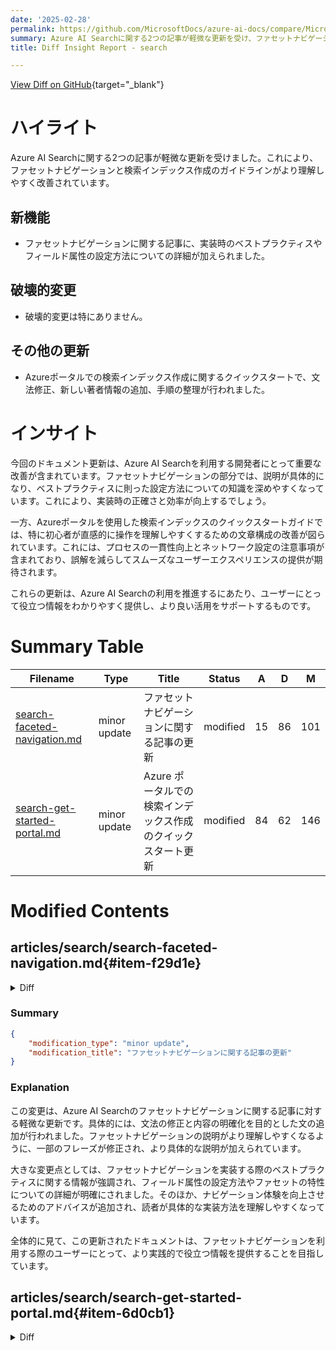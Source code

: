```yaml
---
date: '2025-02-28'
permalink: https://github.com/MicrosoftDocs/azure-ai-docs/compare/MicrosoftDocs:42a07e4...MicrosoftDocs:63a40ca
summary: Azure AI Searchに関する2つの記事が軽微な更新を受け、ファセットナビゲーションと検索インデックス作成のガイドラインがより理解しやすくなりました。ファセットナビゲーションの記事には、実装時のベストプラクティスやフィールド属性の設定方法が追加されました。破壊的変更はありませんが、Azureポータルでの検索インデックス作成に関するクイックスタートでは文法修正や手順の整理が行われました。この更新により、開発者はより正確で効率的な実装が可能になり、初心者にも直感的な理解を提供します。
title: Diff Insight Report - search

---
```


[View Diff on GitHub](https://github.com/MicrosoftDocs/azure-ai-docs/compare/MicrosoftDocs:42a07e4...MicrosoftDocs:63a40ca){target="_blank"}

# ハイライト
Azure AI Searchに関する2つの記事が軽微な更新を受けました。これにより、ファセットナビゲーションと検索インデックス作成のガイドラインがより理解しやすく改善されています。

## 新機能
- ファセットナビゲーションに関する記事に、実装時のベストプラクティスやフィールド属性の設定方法についての詳細が加えられました。

## 破壊的変更
- 破壊的変更は特にありません。

## その他の更新
- Azureポータルでの検索インデックス作成に関するクイックスタートで、文法修正、新しい著者情報の追加、手順の整理が行われました。

# インサイト
今回のドキュメント更新は、Azure AI Searchを利用する開発者にとって重要な改善が含まれています。ファセットナビゲーションの部分では、説明が具体的になり、ベストプラクティスに則った設定方法についての知識を深めやすくなっています。これにより、実装時の正確さと効率が向上するでしょう。

一方、Azureポータルを使用した検索インデックスのクイックスタートガイドでは、特に初心者が直感的に操作を理解しやすくするための文章構成の改善が図られています。これには、プロセスの一貫性向上とネットワーク設定の注意事項が含まれており、誤解を減らしてスムーズなユーザーエクスペリエンスの提供が期待されます。

これらの更新は、Azure AI Searchの利用を推進するにあたり、ユーザーにとって役立つ情報をわかりやすく提供し、より良い活用をサポートするものです。

# Summary Table
|  Filename  | Type |    Title    | Status | A  | D  | M  |
|------------|------|-------------|--------|----|----|----|
| [search-faceted-navigation.md](#item-f29d1e) | minor update | ファセットナビゲーションに関する記事の更新 | modified | 15 | 86 | 101 | 
| [search-get-started-portal.md](#item-6d0cb1) | minor update | Azure ポータルでの検索インデックス作成のクイックスタート更新 | modified | 84 | 62 | 146 | 


# Modified Contents
## articles/search/search-faceted-navigation.md{#item-f29d1e}

<details>
<summary>Diff</summary>
````diff
@@ -13,18 +13,10 @@ ms.date: 02/26/2025
 
 # Add faceted navigation to a search app
 
-Faceted navigation is used for self-directed drilldown filtering on query results in a search app, where your application offers form controls for scoping search to groups of documents (for example, categories or brands), and Azure AI Search provides the data structures and filters to back the experience. 
+Faceted navigation is used for self-directed drill-down filtering on query results in a search app, where your application offers form controls for scoping search to groups of documents (for example, categories or brands), and Azure AI Search provides the data structures and filters to back the experience. 
 
 In this article, learn how to create a faceted navigation structure in Azure AI Search.
 
-<!-- > [!div class="checklist"]
-> * Set field attributes in the index
-> * Structure the request and response
-> * Add navigation controls and filters in the presentation layer
-
-Code in the presentation layer does the heavy lifting in a faceted navigation experience. The demos and samples listed at the end of this article provide working code that shows you how to bring everything together.
- -->
-
 ## Faceted navigation in a search page
 
 Facets are dynamic and returned on a query. A search response brings with it all of the facet categories used to navigate the documents in the result. The query executes first, and then facets are pulled from the current results and assembled into a faceted navigation structure.
@@ -39,9 +31,9 @@ Facets can help you find what you're looking for, while ensuring that you don't
 
 Facets are enabled on a field-by-field basis in an index definition when you set the "facetable" attribute to true.
 
-Although it's not strictly required, you should also set the "filterable" attribute so that you can build the necessary filters that back the faceted navigation experience in your search application.
+Although it's not strictly required, it's a best practice to also set the "filterable" attribute so that you can build the necessary filters that back the faceted navigation experience in your search application.
 
-The following example of the "hotels" sample index shows "facetable" and "filterable" on low cardinality fields that contain single values or short phrases: "Category", "Tags", "Rating".
+The following example of the hotels sample index shows "facetable" and "filterable" on low cardinality fields that contain single values or short phrases: "Category", "Tags", "Rating".
 
 ```json
 {
@@ -62,28 +54,30 @@ The following example of the "hotels" sample index shows "facetable" and "filter
 
 Facets can be calculated over single-value fields and collections. Fields that work best in faceted navigation have these characteristics:
 
+* Human readable (nonvector) content
+
 * Low cardinality (a small number of distinct values that repeat throughout documents in your search corpus)
 
 * Short descriptive values (one or two words) that render nicely in a navigation tree
 
 The values within a field, and not the field name itself, produce the facets in a faceted navigation structure. If the facet is a string field named *Color*, facets are blue, green, and any other value for that field.
 
-You can't use `Edm.GeographyPoint` or `Collection(Edm.GeographyPoint)` fields in faceted navigation. Facets work best on fields with low cardinality. Due to the resolution of geo-coordinates, it's rare that any two sets of coordinates are equal in a given dataset. As such, facets aren't supported for geo-coordinates. You should use a city or region field to facet by location.
+You can't use `Edm.GeographyPoint` or `Collection(Edm.GeographyPoint)` fields in faceted navigation. Recall that facets work best on fields with low cardinality. Due to the resolution of geo-coordinates, it's rare that any two sets of coordinates are equal in a given dataset. As such, facets aren't supported for geo-coordinates. You should use a city or region field to facet by location.
 
-> [!TIP]
-> As a best practice for performance and storage optimization, turn faceting off for fields that should never be used as a facet. In particular, string fields for unique values, such as an ID or product name, should be set to `"facetable": false` to prevent their accidental (and ineffective) use in faceted navigation. This is especially true for the REST API that enables filters and facets by default.
+As a best practice for performance and storage optimization, turn faceting off for fields that should never be used as a facet. In particular, string fields for unique values, such as an ID or product name, should be set to `"facetable": false` to prevent their accidental (and ineffective) use in faceted navigation. This is especially true for the REST API that enables filters and facets on string fields by default.
 
-As a best practice, check fields for null values, misspellings or case discrepancies, and single and plural versions of the same word. By default, filters and facets don't undergo lexical analysis or [spell check](speller-how-to-add.md), which means that all values of a "facetable" field are potential facets, even if the words differ by one character. Optionally, you can [assign a normalizer](search-normalizers.md) to a "filterable" and "facetable" field to smooth out variations in casing and characters.
+In your code, check fields for null values, misspellings or case discrepancies, and single and plural versions of the same word. By default, filters and facets don't undergo lexical analysis or [spell check](speller-how-to-add.md), which means that all values of a "facetable" field are potential facets, even if the words differ by one character. Optionally, you can [assign a normalizer](search-normalizers.md) to a "filterable" and "facetable" field to smooth out variations in casing and characters.
 
 ### Defaults in REST and Azure SDKs
 
-If you're using one of the Azure SDKs, your code must explicitly set the field attributes. In contrast, the REST API has defaults for field attributes based on the [data type](/rest/api/searchservice/supported-data-types). The following data types are "filterable" and "facetable" by default:
+If you're using one of the Azure SDKs, your code must explicitly set the "facetable" attribute on a field.
+
+The REST API has defaults for field attributes based on the [data type](/rest/api/searchservice/supported-data-types). The following data types are "filterable" and "facetable" by default:
 
-* `Edm.String`
-* `Edm.DateTimeOffset`
-* `Edm.Boolean`
-* `Edm.Int32`, `Edm.Int64`, `Edm.Double`
-* Collections of any of the above types, for example `Collection(Edm.String)` or `Collection(Edm.Double)`
+* `Edm.String` and `Collection(Edm.String)`
+* `Edm.DateTimeOffset` and `Collection(Edm.DateTimeOffset)`
+* `Edm.Boolean` and`Collection(Edm.Boolean)`
+* `Edm.Int32`, `Edm.Int64`, `Edm.Double` and their collection equivalents
 
 ## Facet request and response
 
@@ -186,71 +180,6 @@ To guarantee accuracy, you can artificially inflate the count:\<number> to a lar
 
 The tradeoff with this workaround is increased query latency, so use it only when necessary.
 
-<!-- 
-## Presentation layer
-
-In application code, the pattern is to use facet query parameters to return the faceted navigation structure along with facet results, plus a `$filter` expression.  The filter expression handles the click event and further narrows the search result based on the facet selection.
-
-### Facet and filter combination
-
-The following code snippet from the `JobsSearch.cs` file in the [NYCJobs demo](/samples/azure-samples/search-dotnet-asp-net-mvc-jobs/search-dotnet-asp-net-mvc-jobs/) adds the selected Business Title to the filter if you select a value from the Business Title facet.
-
-```cs
-if (businessTitleFacet != "")
-  filter = "business_title eq '" + businessTitleFacet + "'";
-```
-
-Here's another example from the hotels sample. The following code snippet adds `categoryFacet` to the filter if a user selects a value from the category facet.
-
-```csharp
-if (!String.IsNullOrEmpty(categoryFacet))
-    filter = $"category eq '{categoryFacet}'";
-```
-
-### HTML for faceted navigation
-
-The following example, taken from the `index.cshtml` file of the NYCJobs sample application, shows the static HTML structure for displaying faceted navigation on the search results page. The list of facets is built or rebuilt dynamically when you submit a search term, or select or clear a facet.
-
-```html
-<div class="widget sidebar-widget jobs-filter-widget">
-  <h5 class="widget-title">Filter Results</h5>
-    <p id="filterReset"></p>
-    <div class="widget-content">
-
-      <h6 id="businessTitleFacetTitle">Business Title</h6>
-      <ul class="filter-list" id="business_title_facets">
-      </ul>
-
-      <h6>Location</h6>
-      <ul class="filter-list" id="posting_type_facets">
-      </ul>
-
-      <h6>Posting Type</h6>
-      <ul class="filter-list" id="posting_type_facets"></ul>
-
-      <h6>Minimum Salary</h6>
-      <ul class="filter-list" id="salary_range_facets">
-      </ul>
-
-  </div>
-</div>
-```
-
-### Build HTML dynamically
-
-The following code snippet from the `index.cshtml` (also from NYCJobs demo) dynamically builds the HTML to display the first facet, Business Title. Similar functions dynamically build the HTML for the other facets. Each facet has a label and a count, which displays the number of items found for that facet result.
-
-```js
-function UpdateBusinessTitleFacets(data) {
-  var facetResultsHTML = '';
-  for (var i = 0; i < data.length; i++) {
-    facetResultsHTML += '<li><a href="javascript:void(0)" onclick="ChooseBusinessTitleFacet(\'' + data[i].Value + '\');">' + data[i].Value + ' (' + data[i].Count + ')</span></a></li>';
-  }
-
-  $("#business_title_facets").html(facetResultsHTML);
-}
-``` -->
-
 ## Tips for working with facets
 
 This section is a collection of tips and workarounds that might be helpful.
````
</details>

### Summary

```json
{
    "modification_type": "minor update",
    "modification_title": "ファセットナビゲーションに関する記事の更新"
}
```

### Explanation
この変更は、Azure AI Searchのファセットナビゲーションに関する記事に対する軽微な更新です。具体的には、文法の修正と内容の明確化を目的とした文の追加が行われました。ファセットナビゲーションの説明がより理解しやすくなるように、一部のフレーズが修正され、より具体的な説明が加えられています。

大きな変更点としては、ファセットナビゲーションを実装する際のベストプラクティスに関する情報が強調され、フィールド属性の設定方法やファセットの特性についての詳細が明確にされました。そのほか、ナビゲーション体験を向上させるためのアドバイスが追加され、読者が具体的な実装方法を理解しやすくなっています。

全体的に見て、この更新されたドキュメントは、ファセットナビゲーションを利用する際のユーザーにとって、より実践的で役立つ情報を提供することを目指しています。

## articles/search/search-get-started-portal.md{#item-6d0cb1}

<details>
<summary>Diff</summary>
````diff
@@ -1,13 +1,13 @@
 ---
 title: "Quickstart: Create a search index in the Azure portal"
 titleSuffix: Azure AI Search
-description: Learn how to create, load, and query your first search index by using the Import Data wizard in the Azure portal. This quickstart uses a fictitious hotel dataset for sample data.
+description: Learn how to create, load, and query your first search index using the Import Data wizard in the Azure portal. This quickstart uses a fictitious hotel dataset for sample data.
 manager: nitinme
-author: HeidiSteen
-ms.author: heidist
+author: haileytap
+ms.author: haileytapia
 ms.service: azure-ai-search
 ms.topic: quickstart
-ms.date: 11/19/2024
+ms.date: 02/27/2025
 ms.custom:
   - mode-ui
   - ignite-2023
@@ -16,164 +16,185 @@ ms.custom:
 
 # Quickstart: Create a search index in the Azure portal
 
-In this Azure AI Search quickstart, create your first _search index_ by using the [**Import data** wizard](search-import-data-portal.md) and a built-in sample data source consisting of fictitious hotel data hosted by Microsoft. The wizard guides you through the no-code creation of a search index to help you write interesting queries within minutes. 
+In this Azure AI Search quickstart, create your first search index using the [**Import data** wizard](search-import-data-portal.md) and a built-in sample of fictitious hotel data hosted by Microsoft. The wizard requires no code to create an index, helping you write interesting queries within minutes.
 
-The wizard creates multiple objects on your search service - [searchable index](search-what-is-an-index.md) - but also an [indexer](search-indexer-overview.md) and data source connection for automated data retrieval. At the end of this quickstart, we review each object. 
+The wizard creates multiple objects on your search service, including a [searchable index](search-what-is-an-index.md), an [indexer](search-indexer-overview.md), and a data source connection for automated data retrieval. At the end of this quickstart, we review each object.
 
 > [!NOTE]
 > The **Import data** wizard includes options for OCR, text translation, and other AI enrichments that aren't covered in this quickstart. For a similar walkthrough that focuses on applied AI, see [Quickstart: Create a skillset in the Azure portal](search-get-started-skillset.md).
 
 ## Prerequisites
 
-- An Azure account with an active subscription. [Create an account for free](https://azure.microsoft.com/free/).
++ An Azure account with an active subscription. [Create an account for free](https://azure.microsoft.com/free/).
 
-- An Azure AI Search service for any tier and any region. [Create a service](search-create-service-portal.md) or [find an existing service](https://portal.azure.com/#blade/HubsExtension/BrowseResourceBlade/resourceType/Microsoft.Search%2FsearchServices) under your current subscription. You can use a free service for this quickstart.
++ An Azure AI Search service. [Create a service](search-create-service-portal.md) or [find an existing service](https://portal.azure.com/#blade/HubsExtension/BrowseResourceBlade/resourceType/Microsoft.Search%2FsearchServices) in your current subscription. You can use a free service for this quickstart.
 
-- Familiarity with the wizard. See [Import data wizards in the Azure portal](search-import-data-portal.md) for details.
++ Familiarity with the wizard. See [Import data wizards in the Azure portal](search-import-data-portal.md) for details.
 
-For this quickstart, which uses built-in sample data, make sure the search service doesn't have [network access controls](service-configure-firewall.md) in place. the Azure portal controller uses the public endpoint to retrieve data and metadata from the built-in sample data source hosted by Microsoft. For more information, see [Secure connections in the import wizards](search-import-data-portal.md#secure-connections).
+### Check for network access
+
+For this quickstart, which uses built-in sample data, make sure your search service doesn't have [network access controls](service-configure-firewall.md). The Azure portal controller uses a public endpoint to retrieve data and metadata from the Microsoft-hosted data source. For more information, see [Secure connections in the import wizards](search-import-data-portal.md#secure-connections).
 
 ### Check for space
 
-Many customers start with the free service. The free tier is limited to three indexes, three data sources, and three indexers. Make sure you have room for extra items before you begin. This quickstart creates one of each object.
+Many customers start with a free search service, which is limited to three indexes, three indexers, and three data sources. This quickstart creates one of each, so before you begin, make sure you have room for extra objects.
 
-Check the **Overview > Usage** tab for the service to see how many indexes, indexers, and data sources you already have. 
+On the **Overview** tab, select **Usage** to see how many indexes, indexers, and data sources you currently have.
 
-:::image type="content" source="media/search-get-started-portal/overview-quota-usage.png" alt-text="Screenshot of the Overview page for an Azure AI Search service instance in the Azure portal, showing the number of indexes, indexers, and data sources." lightbox="media/search-get-started-portal/overview-quota-usage.png":::
+   :::image type="content" source="media/search-get-started-portal/overview-quota-usage.png" alt-text="Screenshot of the Overview page for an Azure AI Search service instance in the Azure portal, showing the number of indexes, indexers, and data sources." lightbox="media/search-get-started-portal/overview-quota-usage.png":::
 
 ## Start the wizard
 
-1. Sign in to the [Azure portal](https://portal.azure.com/) with your Azure account, and go to your Azure AI Search service.
+1. Sign in to the [Azure portal](https://portal.azure.com/).
+
+1. Go to your search service.
 
-1. On the **Overview** page, select **Import data** to start the wizard.
+1. On the **Overview** tab, select **Import data** to start the wizard.
 
    :::image type="content" source="media/search-import-data-portal/import-data-cmd.png" alt-text="Screenshot that shows how to open the Import data wizard in the Azure portal.":::
 
-## Create and load an index
+## Create and load a search index
 
-In this section, create and load an index in four steps.
+In this section, you create and load an index in four steps:
+
+1. [Connect to a data source](#connect-to-a-data-source)
+1. [Skip configuration for cognitive skills](#skip-configuration-for-cognitive-skills)
+1. [Configure the index](#configure-the-index)
+1. [Configure and run the indexer](#configure-and-run-the-indexer)
 
 ### Connect to a data source
 
-The wizard creates a data source connection to sample data hosted by Microsoft on Azure Cosmos DB. This sample data is retrieved accessed over a public endpoint. You don't need your own Azure Cosmos DB account or source files to run this quickstart.
+The wizard creates a data source connection to sample data that Microsoft hosts on Azure Cosmos DB. The sample data is accessed through a public endpoint, so you don't need an Azure Cosmos DB account or source files for this step.
 
-1. On **Connect to your data**, expand the **Data Source** dropdown list and select **Samples**.
+To connect to the sample data:
 
-1. In the list of built-in samples, select **hotels-sample**.
+1. On **Connect to your data**, expand the **Data Source** dropdown list and select **Samples**.
 
-   :::image type="content" source="media/search-get-started-portal/import-hotels-sample.png" alt-text="Screenshot that shows how to select the hotels-sample data source in the Import data wizard.":::
+1. Select **hotels-sample** from the list of built-in samples.
 
 1. Select **Next: Add cognitive skills (Optional)** to continue.
 
+   :::image type="content" source="media/search-get-started-portal/import-hotels-sample.png" alt-text="Screenshot that shows how to select the hotels-sample data source in the Import data wizard.":::
+
 ### Skip configuration for cognitive skills
 
-The **Import data** wizard supports the creation of a skillset and [AI-enrichment](cognitive-search-concept-intro.md) into indexing.
+Although the wizard supports skillset creation and [AI enrichment](cognitive-search-concept-intro.md) during indexing, cognitive skills are beyond the scope of this quickstart.
 
-1. For this quickstart, ignore the AI enrichment configuration options on the **Add cognitive skills** tab.
+To skip this step in the wizard:
 
-1. Select **Skip to: Customize target index** to continue.
+1. On **Add cognitive skills**, ignore the AI enrichment configuration options.
+
+1. Select **Next: Customize target index** to continue.
 
    :::image type="content" source="media/search-get-started-portal/skip-cognitive-skills.png" alt-text="Screenshot that shows how to Skip to the Customize target index tab in the Import data wizard.":::
 
 > [!TIP]
-> Interested in AI enrichment? Try this [Quickstart: Create a skillset in the Azure portal](search-get-started-skillset.md)
+> To get started with AI enrichment, see [Quickstart: Create a skillset in the Azure portal](search-get-started-skillset.md).
 
 ### Configure the index
 
-The wizard infers a schema for the built-in hotels-sample index. To configure the index, follow these steps:
+The wizard infers a schema for the hotels-sample index. To configure the index:
 
-1. Accept the system-generated values for the **Index name** (_hotels-sample-index_) and **Key** field (_HotelId_).
+1. Accept the system-generated values for the **Index name** (_hotels-sample-index_) and **Key** (_HotelId_).
 
 1. Accept the system-generated values for all field attributes.
 
 1. Select **Next: Create an indexer** to continue.
 
-:::image type="content" source="media/search-get-started-portal/hotels-sample-generated-index.png" alt-text="Screenshot that shows the generated index definition for the hotels-sample data source in the Import data wizard.":::
-
-At a minimum, the index requires an **Index name** and a collection of **Fields**. One field must be marked as the _document key_ to uniquely identify each document. The value is always a string. The wizard scans for unique string fields and chooses one for the key.
+   :::image type="content" source="media/search-get-started-portal/hotels-sample-generated-index.png" alt-text="Screenshot that shows the generated index definition for the hotels-sample data source in the Import data wizard.":::
 
-Each field has a name, data type, and _attributes_ that control how to use the field in the search index. Checkboxes enable or disable the following attributes:
+At a minimum, the search index requires a name and a collection of fields. The wizard scans for unique string fields and marks one as the document key, which uniquely identifies each document in the index.
 
-- **Retrievable**: Fields returned in a query response.
-- **Filterable**: Fields that accept a filter expression.
-- **Sortable**: Fields that accept an orderby expression.
-- **Facetable**: Fields used in a faceted navigation structure.
-- **Searchable**: Fields used in full text search. Strings are searchable. Numeric fields and Boolean fields are often marked as not searchable.
+Each field has a name, a data type, and attributes that control how the field is used in the index. Use the checkboxes to enable or disable the following attributes:
 
-Strings are attributed as **Retrievable** and **Searchable**. Integers are attributed as **Retrievable**, **Filterable**, **Sortable**, and **Facetable**.
+| Attribute | Description | Applicable data types |
+|-----------|-------------|------------------------|
+| Retrievable | Fields returned in a query response. | Strings and integers |
+| Filterable | Fields that accept a filter expression. | Integers |
+| Sortable | Fields that accept an orderby expression. | Integers |
+| Facetable | Fields used in a faceted navigation structure. | Integers |
+| Searchable | Fields used in full text search. Strings are searchable, but numeric and Boolean fields are often marked as not searchable. | Strings |
 
-Attributes affect storage. **Filterable** fields consume extra storage, but **Retrievable** doesn't. For more information, see [Example demonstrating the storage implications of attributes and suggesters](search-what-is-an-index.md#example-demonstrating-the-storage-implications-of-attributes-and-suggesters).
+Attributes affect storage in different ways. For example, filterable fields consume extra storage, while retrievable fields don't. For more information, see [Example demonstrating the storage implications of attributes and suggesters](search-what-is-an-index.md#example-demonstrating-the-storage-implications-of-attributes-and-suggesters).
 
 If you want autocomplete or suggested queries, specify language **Analyzers** or **Suggesters**.
 
 ### Configure and run the indexer
 
-The last step configures and runs the indexer. This object defines an executable process. The data source, index, and indexer are created in this step.
+Finally, you configure and run the indexer, which defines an executable process. The data source and index are also created in this step.
+
+To configure and run the indexer:
 
 1. Accept the system-generated value for the **Indexer name** (_hotels-sample-indexer_).
 
-1. For this quickstart, use the default option to run the indexer once, immediately. The hosted data is static so there's no change tracking enabled for it.
+1. For this quickstart, use the default option to run the indexer immediately and only once. The sample data is static, so you can't enable change tracking.
 
-1. Select **Submit** to create and simultaneously run the indexer.
+1. Select **Submit** to simultaneously create and run the indexer.
 
    :::image type="content" source="media/search-get-started-portal/hotels-sample-indexer.png" alt-text="Screenshot that shows how to configure the indexer for the hotels-sample data source in the Import data wizard.":::
 
 ## Monitor indexer progress
 
-You can monitor creation of the indexer or index in the Azure portal. The service **Overview** page provides links to the resources created in your Azure AI Search service.
+You can monitor the creation of the indexer and index in the Azure portal. The **Overview** tab provides links to the resources created in your search service.
+
+To monitor the progress of the indexer:
 
-1. On the left, select **Indexers**.
+1. Go to your search service in the [Azure portal](https://portal.azure.com/).
+
+1. From the left pane, select **Indexers**.
 
    :::image type="content" source="media/search-get-started-portal/indexers-status.png" alt-text="Screenshot that shows the creation of the indexer in progress in the Azure portal.":::
 
-   It can take a few minutes for the page results to update in the Azure portal. You should see the newly created indexer in the list with a status of _In progress_ or _Success_. The list also shows the number of documents indexed.
+   It can take a few minutes for the results to update. You should see the newly created indexer with a status of **In progress** or **Success**. The list also shows the number of documents indexed.
 
 ## Check search index results
 
-1. On the left, select **Indexes**.
+1. Go to your search service in the [Azure portal](https://portal.azure.com/).
 
-1. Select **hotels-sample-index**. 
+1. From the left pane, select **Indexes**.
 
-   Wait for the Azure portal page to refresh. You should see the index with a document count and storage size.
+1. Select **hotels-sample-index**. If the index has zero documents or storage, wait for the Azure portal to refresh.
 
    :::image type="content" source="media/search-get-started-portal/indexes-list.png" alt-text="Screenshot of the Indexes list on the Azure AI Search service dashboard in the Azure portal.":::
 
 1. Select the **Fields** tab to view the index schema.
 
-   Check to see which fields are **Filterable** or **Sortable** so that you know what queries to write.
+1. Check which fields are **Filterable** or **Sortable** so that you know what queries to write.
 
    :::image type="content" source="media/search-get-started-portal/index-schema-definition.png" alt-text="Screenshot that shows the schema definition for an index in the Azure AI Search service in the Azure portal.":::
 
 ## Add or change fields
 
-On the **Fields** tab, you can create a new field using **Add field** with a name, [supported data type](/rest/api/searchservice/supported-data-types), and attributions.
+On the **Fields** tab, you can create a field by selecting **Add field** and specifying a name, [supported data type](/rest/api/searchservice/supported-data-types), and attributes.
 
-Changing existing fields is harder. Existing fields have a physical representation in the index so they aren't modifiable, not even in code. To fundamentally change an existing field, you need to create a new field that replaces the original. Other constructs, such as scoring profiles and CORS options, can be added to an index at any time.
+Changing existing fields is more difficult. Existing fields have a physical representation in the search index, so they aren't modifiable, not even in code. To fundamentally change an existing field, you must create a new field to replace the original. You can add other constructs, such as scoring profiles and CORS options, to an index at any time.
 
-To clearly understand what you can and can't edit during index design, take a minute to view the index definition options. Grayed options in the field list indicate values that can't be modified or deleted.
+Review the index definition options to understand what you can and can't edit during index design. If an option appears dimmed, you can't modify or delete it.
 
 ## Query with Search explorer
 
-You now have a search index that can be queried with [**Search explorer**](search-explorer.md). **Search explorer** sends REST calls that conform to the [Search POST REST API](/rest/api/searchservice/documents/search-post?view=rest-searchservice-2024-05-01-preview&preserve-view=true). The tool supports [simple query syntax](/rest/api/searchservice/simple-query-syntax-in-azure-search) and [full Lucene query syntax](/rest/api/searchservice/lucene-query-syntax-in-azure-search).
+You now have a search index that can be queried using [**Search explorer**](search-explorer.md), which sends REST calls that conform to the [Search POST REST API](/rest/api/searchservice/documents/search-post?view=rest-searchservice-2024-05-01-preview&preserve-view=true). This tool supports [simple query syntax](/rest/api/searchservice/simple-query-syntax-in-azure-search) and [full Lucene query syntax](/rest/api/searchservice/lucene-query-syntax-in-azure-search).
+
+To query your search index:
 
 1. On the **Search explorer** tab, enter text to search on.
 
    :::image type="content" source="media/search-get-started-portal/search-explorer-query-string.png" alt-text="Screenshot that shows how to enter and run a query in the  Search Explorer tool.":::
 
-1. Use the **Mini-map** to jump quickly to nonvisible areas of the output.
+1. To jump to nonvisible areas of the output, use the mini map.
 
    :::image type="content" source="media/search-get-started-portal/search-explorer-query-results.png" alt-text="Screenshot that shows long results for a query in the Search Explorer tool and the mini-map.":::
 
 1. To specify syntax, switch to the JSON view.
 
    :::image type="content" source="media/search-get-started-portal/search-explorer-change-view.png" alt-text="Screenshot of the JSON view selector.":::
 
-## Example queries for hotels sample index
+## Example queries for hotels-sample index
 
 The following examples assume the JSON view and the 2024-05-01-preview REST API version.
 
 > [!TIP]
-> JSON view now supports intellisense for parameter name completion. Place the cursor inside the JSON view and type a space character to show a list of all query parameters, or type a single letter like "s" to show just the query parameters starting with "s". Intellisense doesn't exclude invalid parameters so use your best judgement.
+> The JSON view supports intellisense for parameter name completion. Place your cursor inside the JSON view and type a space character to see a list of all query parameters. You can also type a letter, like "s," to see only the query parameters that begin with that letter. Intellisense doesn't exclude invalid parameters, so use your best judgment.
 
 ### Filter examples
 
@@ -201,7 +222,7 @@ Boolean filters assume "true" by default.
 }
 ```
 
-Geospatial search is filter-based. The `geo.distance` function filters all results for positional data based on the specified `Location` and `geography'POINT` coordinates. The query seeks hotels that are within 5 kilometers of the latitude longitude coordinates `-122.12 47.67`, which is "Redmond, Washington, USA." The query displays the total number of matches `&$count=true` with the hotel names and address locations.
+Geospatial search is filter based. The `geo.distance` function filters all results for positional data based on the specified `Location` and `geography'POINT` coordinates. The query seeks hotels within five kilometers of the latitude and longitude coordinates `-122.12 47.67`, which is "Redmond, Washington, USA." The query displays the total number of matches `&$count=true` with the hotel names and address locations.
 
 ```json
 {
@@ -215,7 +236,7 @@ Geospatial search is filter-based. The `geo.distance` function filters all resul
 
 ### Full Lucene syntax examples
 
-The default syntax is [simple syntax](query-simple-syntax.md), but if you want fuzzy search or term boosting or regular expressions, specify the [full syntax](query-lucene-syntax.md).
+The default syntax is [simple syntax](query-simple-syntax.md), but if you want fuzzy search, term boosting, or regular expressions, specify the [full syntax](query-lucene-syntax.md).
 
 ```json
 {
@@ -226,21 +247,22 @@ The default syntax is [simple syntax](query-simple-syntax.md), but if you want f
 }
 ```
 
-By default, misspelled query terms like `seatle` for `Seattle` fail to return matches in a typical search. The `queryType=full` parameter invokes the full Lucene query parser, which supports the tilde `~` operand. When these parameters are present, the query performs a fuzzy search for the specified keyword. The query matches on documents that are similar to but not an exact match to the keyword. 
+Misspelled query terms, like `seatle` instead of `Seattle`, don't return matches in a typical search. The `queryType=full` parameter invokes the full Lucene query parser, which supports the tilde (`~`) operand. When you use these parameters, the query performs a fuzzy search for the specified keyword and matches on terms that are similar but not an exact match.
 
-Take a minute to try a few of these example queries for your index. To learn more about queries, see [Querying in Azure AI Search](search-query-overview.md).
+Take a minute to try these example queries on your index. To learn more about queries, see [Querying in Azure AI Search](search-query-overview.md).
 
 ## Clean up resources
 
 When you work in your own subscription, it's a good idea at the end of a project to identify whether you still need the resources you created. Resources left running can cost you money. You can delete resources individually or delete the resource group to delete the entire set of resources.
 
-You can find and manage resources for your service in the Azure portal under **All resources** or **Resource groups** in the left pane.
+In the Azure portal, you can find and manage resources for your service under **All resources** or **Resource groups** in the left pane.
 
-If you use a free service, remember that the limit is three indexes, indexers, and data sources. You can delete individual items in the Azure portal to stay under the limit. 
+> [!NOTE]
+> If you're using a free search service, remember that the limit is three indexes, three indexers, and three data sources. You can delete individual objects in the Azure portal to stay under the limit.
 
 ## Next steps
 
-Try an Azure portal wizard to generate a ready-to-use web app that runs in a browser. Use this wizard on the small index you created in this quickstart, or use one of the built-in sample data sets for a richer search experience.
+Try an Azure portal wizard to generate a ready-to-use web app that runs in a browser. Use this wizard on the small index you created in this quickstart, or use one of the built-in sample datasets for a richer search experience.
 
 > [!div class="nextstepaction"]
 > [Create a demo app in the Azure portal](search-create-app-portal.md)
````
</details>

### Summary

```json
{
    "modification_type": "minor update",
    "modification_title": "Azure ポータルでの検索インデックス作成のクイックスタート更新"
}
```

### Explanation
この変更は、Azureポータルにおける検索インデックスの作成方法に関するクイックスタートガイドの更新です。主に文の修正と整理が行われ、情報の明確化や一貫性の向上に焦点が当てられています。具体的には、いくつかの文が再構成され、読みやすさが向上しています。また、新しい著者情報が追加され、日付が更新されました。

変更内容の中では、手順やインデックスの構成に関する説明が簡潔に整理され、特にウィザードの機能や作成プロセスに関するセクションが見直されています。さらに、ネットワークによるアクセス設定についての注意書きが新たに追加され、ユーザーがクイックスタートを実行する際に考慮すべきポイントが強調されています。

全体的に、この更新により、クイックスタートはより直感的でアクセスしやすくなり、ユーザーがAzureポータルでの検索インデックス作成の基本をスムーズに学べるよう配慮されています。


